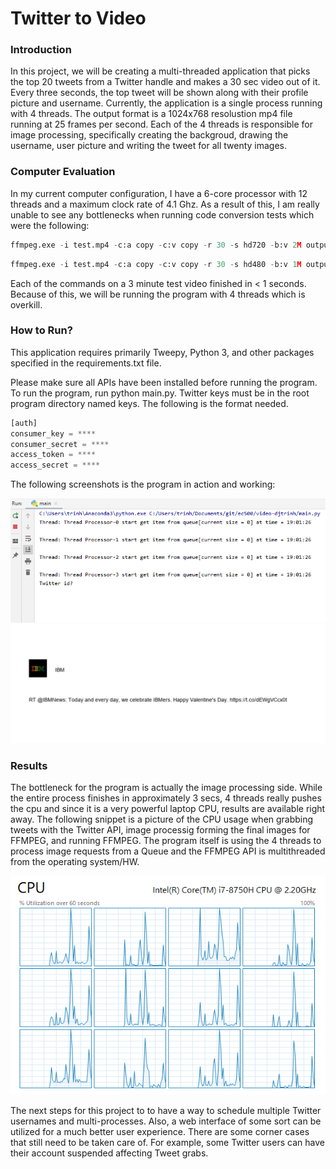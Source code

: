 # Twitter to Video

### Introduction
In this project, we will be creating a multi-threaded application that picks the top 20 tweets from a Twitter handle and makes a 30 sec video out of it.
Every three seconds, the top tweet will be shown along with their profile picture and username. Currently, the application is a single
process running with 4 threads. The output format is a 1024x768 resolustion mp4 file running at 25 frames per second. Each of the 4
threads is responsible for image processing, specifically creating the backgroud, drawing the username, user picture and writing the
tweet for all twenty images.

### Computer Evaluation

In my current computer configuration, I have a 6-core processor with 12 threads and a maximum clock rate of 4.1 Ghz. As a result of this, I am really unable to see any bottlenecks when running code conversion tests which were the following:

```python
ffmpeg.exe -i test.mp4 -c:a copy -c:v copy -r 30 -s hd720 -b:v 2M output.mp4
```

```python
ffmpeg.exe -i test.mp4 -c:a copy -c:v copy -r 30 -s hd480 -b:v 1M output.mp4
```

Each of the commands on a 3 minute test video finished in < 1 seconds. Because of this, we will be running the program with 4 threads which is overkill.

### How to Run?
This application requires primarily Tweepy, Python 3, and other packages specified in the requirements.txt file.

Please make sure all APIs have been installed before running the program. To run the program, run python main.py. 
Twitter keys must be in the root program directory named keys. The following is the format needed.

```python
[auth]
consumer_key = ****
consumer_secret = ****
access_token = ****
access_secret = ****
```

The following screenshots is the program in action and working:

<img src="https://github.com/BUEC500C1/video-djtrinh/blob/master/cli_picture.PNG?raw=true">

<img src="https://github.com/BUEC500C1/video-djtrinh/blob/master/Example.PNG?raw=true">

### Results
The bottleneck for the program is actually the image processing side. While the entire process finishes in approximately 3 secs, 4 threads really pushes the cpu and since it is a very powerful laptop CPU, results are available right away. The following snippet is a picture of the CPU usage when grabbing tweets with the Twitter API, image processig forming the final images for FFMPEG, and running FFMPEG. The program itself is using the 4 threads to process image requests from a Queue and the FFMPEG API is multithreaded from the operating system/HW.

<img src="https://github.com/BUEC500C1/video-djtrinh/blob/master/cpu_usage.PNG?raw=true">

The next steps for this project to to have a way to schedule multiple Twitter usernames and multi-processes. Also, a web interface of some sort can be utilized for a much better user experience. There are some corner cases that still need to be taken care of. For example, some Twitter users can have their account suspended affecting Tweet grabs.
